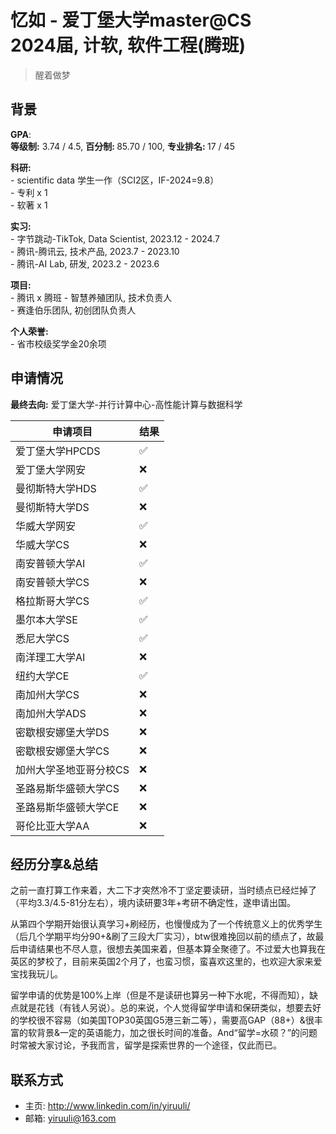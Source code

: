 # 忆如 - 爱丁堡大学master@CS<br>2024届, 计软, 软件工程(腾班)
> 醒着做梦

## 背景
<strong>GPA</strong>: <br>
<strong>等级制:</strong> 3.74 / 4.5, <strong>百分制: </strong>85.70 / 100, <strong>专业排名: </strong>17 / 45<br>

<strong>科研:</strong> <br>
    - scientific data 学生一作（SCI2区，IF-2024=9.8）<br>
    - 专利 x 1<br>
    - 软著 x 1<br>

<strong>实习:</strong> <br>
    - 字节跳动-TikTok, Data Scientist, 2023.12 - 2024.7<br>
    - 腾讯-腾讯云, 技术产品, 2023.7 - 2023.10<br>
    - 腾讯-AI Lab, 研发, 2023.2 - 2023.6<br>

**项目:**<br>
    - 腾讯 x 腾班 - 智慧养殖团队, 技术负责人<br>
    - 赛逢伯乐团队, 初创团队负责人<br>

**个人荣誉:**<br>
    - 省市校级奖学金20余项<br>

## 申请情况
**最终去向:** 爱丁堡大学-并行计算中心-高性能计算与数据科学

| 申请项目         | 结果 |
|--------------| ----  |
| 爱丁堡大学HPCDS   | ✅ |
| 爱丁堡大学网安      | ❌ |
| 曼彻斯特大学HDS    | ✅ |
| 曼彻斯特大学DS     | ❌ |
| 华威大学网安       | ✅ |
| 华威大学CS       | ❌ |
| 南安普顿大学AI     | ✅ |
| 南安普顿大学CS     | ❌ |
| 格拉斯哥大学CS     | ✅ |
| 墨尔本大学SE      | ✅ |
| 悉尼大学CS       | ✅ |
| 南洋理工大学AI     | ❌ |
| 纽约大学CE       | ✅ |
| 南加州大学CS      | ❌ |
| 南加州大学ADS     | ❌ |
| 密歇根安娜堡大学DS   | ❌ |
| 密歇根安娜堡大学CS   | ❌ |
| 加州大学圣地亚哥分校CS | ❌ |
| 圣路易斯华盛顿大学CS  | ❌ |
| 圣路易斯华盛顿大学CE  | ❌ |
| 哥伦比亚大学AA     | ❌ |


## 经历分享&总结
之前一直打算工作来着，大二下才突然冷不丁坚定要读研，当时绩点已经烂掉了（平均3.3/4.5-81分左右），境内读研要3年+考研不确定性，遂申请出国。

从第四个学期开始很认真学习+刷经历，也慢慢成为了一个传统意义上的优秀学生（后几个学期平均分90+&刷了三段大厂实习），btw很难挽回以前的绩点了，故最后申请结果也不尽人意，很想去美国来着，但基本算全聚德了。不过爱大也算我在英区的梦校了，目前来英国2个月了，也蛮习惯，蛮喜欢这里的，也欢迎大家来爱宝找我玩儿。

留学申请的优势是100%上岸（但是不是读研也算另一种下水呢，不得而知），缺点就是花钱（有钱人另说）。总的来说，个人觉得留学申请和保研类似，想要去好的学校很不容易（如美国TOP30英国G5港三新二等），需要高GAP（88+）&很丰富的软背景&一定的英语能力，加之很长时间的准备。And“留学=水硕？”的问题时常被大家讨论，予我而言，留学是探索世界的一个途径，仅此而已。


## 联系方式
- 主页: http://www.linkedin.com/in/yiruuli/<br>
- 邮箱: yiruuli@163.com<br>